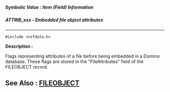 ##### Symbolic Value : Item (Field) Information
##### ATTRIB_xxx - Embedded file object attributes
---
```
#include <nsfdata.h>
```
**Description :**

Flags representing attributes of a file before being embedded in a Domino 
database. These flags are stored in the "FileAttributes" field of the 
FILEOBJECT record.

**See Also :**
[FILEOBJECT](/domino-c-api-docs/reference/Data/FILEOBJECT)
---
